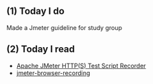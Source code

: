 ## (1) Today I do

Made a Jmeter guideline for study group

## (2) Today I read

- [Apache JMeter HTTP(S) Test Script Recorder](http://jmeter.apache.org/usermanual/jmeter_proxy_step_by_step.html)
- [jmeter-browser-recording](https://www.blazemeter.com/jmeter-training/jmeter-browser-recording)
